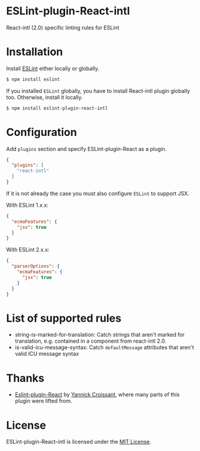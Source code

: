 ESLint-plugin-React-intl
===================

React-intl (2.0) specific linting rules for ESLint

# Installation

Install [ESLint](https://www.github.com/eslint/eslint) either locally or globally.

```sh
$ npm install eslint
```

If you installed `ESLint` globally, you have to install React-intl plugin globally too. Otherwise, install it locally.

```sh
$ npm install eslint-plugin-react-intl
```

# Configuration

Add `plugins` section and specify ESLint-plugin-React as a plugin.

```json
{
  "plugins": [
    "react-intl"
  ]
}
```


If it is not already the case you must also configure `ESLint` to support JSX.

With ESLint 1.x.x:

```json
{
  "ecmaFeatures": {
    "jsx": true
  }
}
```

With ESLint 2.x.x:

```json
{
  "parserOptions": {
    "ecmaFeatures": {
      "jsx": true
    }
  }
}
```

# List of supported rules

* string-is-marked-for-translation: Catch strings that aren't marked for translation, e.g. contained in a <FormattedSomething /> component from react-intl 2.0.
* is-valid-icu-message-syntax: Catch `defaultMessage` attributes that aren't valid ICU message syntax

# Thanks
* [Eslint-plugin-React](https://github.com/yannickcr/eslint-plugin-react) by [Yannick Croissant](https://github.com/yannickcr), where many parts of this plugin were lifted from.

# License

ESLint-plugin-React-intl is licensed under the [MIT License](http://www.opensource.org/licenses/mit-license.php).


[npm-url]: https://npmjs.org/package/eslint-plugin-react-intl
